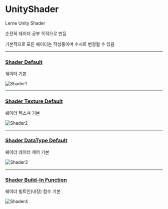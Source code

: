 # UnityShader
Lerne Unity Shader

순전히 쉐이더 공부 목적으로 만듬

기본적으로 모든 쉐이더는 작성중이며 수시로 변경될 수 있음

---

### [Shader Default](https://github.com/sugyeongkimdev/Unity-Shader/blob/main/Assets/Resources/Shader/Shader1.shader)
쉐이더 기본

![Shader1](https://user-images.githubusercontent.com/51020780/135088502-9abb208e-a5a1-4d99-9a9a-cf2e91c064ca.gif)


---
### [Shader Texture Default](https://github.com/sugyeongkimdev/Unity-Shader/blob/main/Assets/Resources/Shader/Shader2.shader)
쉐이더 텍스쳐 기본

![Shader2](https://user-images.githubusercontent.com/51020780/135088513-0a03c282-d958-4386-9583-0e6442729c5c.gif)

---

### [Shader DataType Default](https://github.com/sugyeongkimdev/Unity-Shader/blob/main/Assets/Resources/Shader/Shader3.shader)
쉐이더 데이터 제어 기본

![Shader3](https://user-images.githubusercontent.com/51020780/135088519-99caad9d-221d-432f-9a88-5e1e4f526fdc.gif)

---

### [Shader Build-In Function](https://github.com/sugyeongkimdev/Unity-Shader/blob/main/Assets/Resources/Shader/Shader4.shader)
쉐이더 빌트인(내장) 함수 기본

![Shader4](https://user-images.githubusercontent.com/51020780/135088521-72dce9d7-5e99-4bb2-b9c0-07f56fea0eb8.gif)
